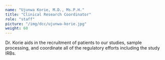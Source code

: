 ```yaml
---
name: "Ujunwa Korie, M.D., Ms.P.H."
title: "Clinical Research Coordinator"
role: "staff"
picture: "/img/dcc/ujunwa-korie.jpg"
weight: 60
---
```


Dr. Korie aids in the recruitment of patients to our studies, sample processing, and coordinate all of the regulatory efforts including the study IRBs.
